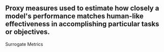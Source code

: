 Proxy measures used to estimate how closely a model's performance matches human-like effectiveness in accomplishing particular tasks or objectives.
---
Surrogate Metrics
